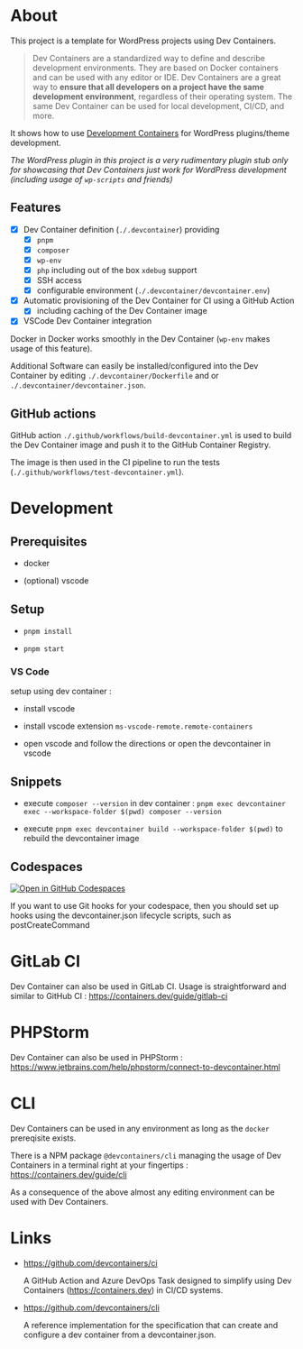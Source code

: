 # About

This project is a template for WordPress projects using Dev Containers.

> Dev Containers are a standardized way to define and describe development environments. They are based on Docker containers and can be used with any editor or IDE. Dev Containers are a great way to __ensure that all developers on a project have the same development environment__, regardless of their operating system. The same Dev Container can be used for local development, CI/CD, and more.

It shows how to use [Development Containers](https://containers.dev/) for WordPress plugins/theme development.

_The WordPress plugin in this project is a very rudimentary plugin stub only for showcasing that Dev Containers *just work* for WordPress development (including usage of `wp-scripts` and friends)_

## Features

- [x] Dev Container definition (`./.devcontainer`) providing
    - [x] `pnpm`
    - [x] `composer`
    - [x] `wp-env`
    - [x] `php` including out of the box `xdebug` support
    - [x] SSH access
    - [x] configurable environment (`./.devcontainer/devcontainer.env`)
- [x] Automatic provisioning of the Dev Container for CI using a GitHub Action
  - [x] including caching of the Dev Container image
- [x] VSCode Dev Container integration

Docker in Docker works smoothly in the Dev Container (`wp-env` makes usage of this feature).

Additional Software can easily be installed/configured into the Dev Container by editing `./.devcontainer/Dockerfile` and or `./.devcontainer/devcontainer.json`.

## GitHub actions

GitHub action `./.github/workflows/build-devcontainer.yml` is used to build the Dev Container image and push it to the GitHub Container Registry.

The image is then used in the CI pipeline to run the tests (`./.github/workflows/test-devcontainer.yml`).

# Development

## Prerequisites

- docker

- (optional) vscode

## Setup

- `pnpm install`

- `pnpm start`

### VS Code

setup using dev container :

- install vscode

- install vscode extension `ms-vscode-remote.remote-containers`

- open vscode and follow the directions or open the devcontainer in vscode

## Snippets

- execute `composer --version` in dev container : `pnpm exec devcontainer exec --workspace-folder $(pwd) composer --version`

- execute `pnpm exec devcontainer build --workspace-folder $(pwd)` to rebuild the devcontainer image

## Codespaces

[![Open in GitHub Codespaces](https://github.com/codespaces/badge.svg)](https://github.com/codespaces/new?hide_repo_select=true&ref=main&repo=848691489&devcontainer_path=.devcontainer%2Fdevcontainer.json&location=WestEurope)

If you want to use Git hooks for your codespace, then you should set up hooks using the devcontainer.json lifecycle scripts, such as postCreateCommand

# GitLab CI

Dev Container can also be used in GitLab CI. Usage is straightforward and similar to GitHub CI : https://containers.dev/guide/gitlab-ci

# PHPStorm

Dev Container can also be used in PHPStorm : https://www.jetbrains.com/help/phpstorm/connect-to-devcontainer.html

# CLI

Dev Containers can be used in any environment as long as the `docker` prereqisite exists.

There is a NPM package `@devcontainers/cli` managing the usage of Dev Containers in a terminal right at your fingertips : https://containers.dev/guide/cli

As a consequence of the above almost any editing environment can be used with Dev Containers.

# Links

- https://github.com/devcontainers/ci

  A GitHub Action and Azure DevOps Task designed to simplify using Dev Containers (https://containers.dev) in CI/CD systems.

- https://github.com/devcontainers/cli

  A reference implementation for the specification that can create and configure a dev container from a devcontainer.json.

